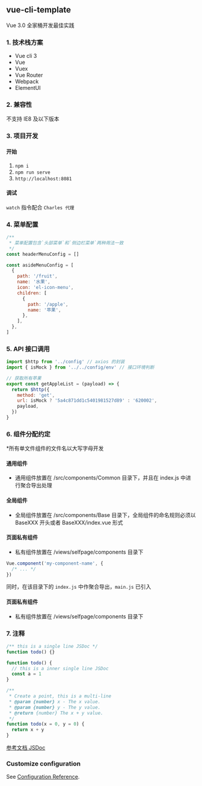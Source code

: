 ## vue-cli-template

Vue 3.0 全家桶开发最佳实践

### 1. 技术栈方案

- Vue cli 3
- Vue
- Vuex
- Vue Router
- Webpack
- ElementUI

### 2. 兼容性

不支持 IE8 及以下版本

### 3. 项目开发

#### 开始

1.  `npm i`
2.  `npm run serve`
3.  `http://localhost:8081`

#### 调试

`watch` 指令配合 `Charles 代理`

### 4. 菜单配置

```js
/**
 * 菜单配置包含`头部菜单`和`侧边栏菜单`两种用法一致
 */
const headerMenuConfig = []

const asideMenuConfig = [
  {
    path: '/fruit',
    name: '水果',
    icon: 'el-icon-menu',
    children: [
      {
        path: '/apple',
        name: '苹果',
      },
    ],
  },
]
```

### 5. API 接口调用

```js
import $http from '../config' // axios 的封装
import { isMock } from '../../config/env' // 接口环境判断

// 获取所有苹果
export const getAppleList = (payload) => {
  return $http({
    method: 'get',
    url: isMock ? '5a4c871dd1c5401981527d89' : '620002',
    payload,
  })
}
```

### 6. 组件分配约定

\*所有单文件组件的文件名以大写字母开发

#### 通用组件

- 通用组件放置在 /src/components/Common 目录下，并且在 index.js 中进行聚合导出处理

#### 全局组件

- 全局组件放置在 /src/components/Base 目录下，全局组件的命名规则必须以 BaseXXX 开头或者 BaseXXX/index.vue 形式

#### 页面私有组件

- 私有组件放置在 /views/selfpage/components 目录下

```js
Vue.component('my-component-name', {
  /* ... */
})
```

同时，在该目录下的 `index.js` 中作聚合导出，`main.js` 已引入

#### 页面私有组件

- 私有组件放置在 /views/selfpage/components 目录下

### 7. 注释

```js
/** this is a single line JSDoc */
function todo() {}
```

```js
function todo() {
  // this is a inner single line JSDoc
  const a = 1
}
```

```js
/**
 * Create a point, this is a multi-line
 * @param {number} x - The x value.
 * @param {number} y - The y value.
 * @return {number} The x + y value.
 */
function todo(x = 0, y = 0) {
  return x + y
}
```

[参考文档 JSDoc](https://www.html.cn/doc/jsdoc/)

### Customize configuration

See [Configuration Reference](https://cli.vuejs.org/config/).

